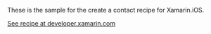 These is the sample for the create a contact recipe for Xamarin.iOS.

[See recipe at developer.xamarin.com](http://developer.xamarin.com/recipes/ios/shared_resources/contacts/create_a_new_contact)
